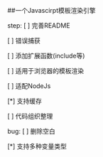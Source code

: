 ##一个Javascirpt模板渲染引擎

step:
[ ] 完善README

[ ] 错误捕获

[ ] 添加扩展函数(include等)

[ ] 适用于浏览器的模板渲染

[ ] 适配NodeJs

[*] 支持缓存

[ ] 代码组织整理


bug:
[ ] 删除空白

[*] 支持多种变量类型

